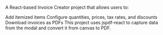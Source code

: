 
A React-based Invoice Creator project that allows users to:

Add itemized items
Configure quantities, prices, tax rates, and discounts
Download invoices as PDFs
This project uses jspdf-react to capture data from the modal and convert it from canvas to PDF.
